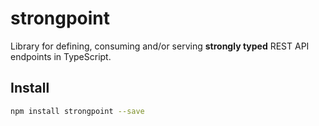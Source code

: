 # strongpoint
Library for defining, consuming and/or serving **strongly typed** REST API endpoints in TypeScript.

## Install
```sh
npm install strongpoint --save
```
